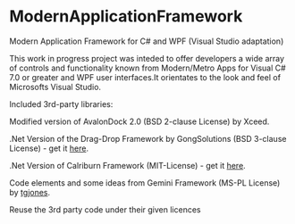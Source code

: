 # ModernApplicationFramework
Modern Application Framework for C# and WPF (Visual Studio adaptation)

This work in progress project was inteded to offer developers a wide array of controls and functionality known from Modern/Metro Apps for Visual C# 7.0 or greater and WPF user interfaces.It orientates to the look and feel of Microsofts Visual Studio.

Included 3rd-party libraries:

Modified version of AvalonDock 2.0 (BSD 2-clause License) by Xceed.

.Net Version of the Drag-Drop Framework by GongSolutions (BSD 3-clause License) - get it [here](https://github.com/punker76/gong-wpf-dragdrop).

.Net Version of Calriburn Framework (MIT-License) - get it [here](https://github.com/Caliburn-Micro/Caliburn.Micro/).

Code elements and some ideas from Gemini Framework (MS-PL License) by [tgjones](https://github.com/tgjones).

Reuse the 3rd party code under their given licences
